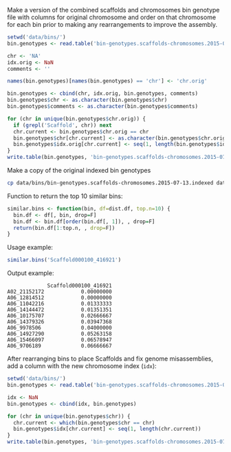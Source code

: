 
Make a version of the combined scaffolds and chromosomes bin genotype file with columns for original chromosome and order on that chromosome for each bin prior to making any rearrangements to improve the assembly.

```r
setwd('data/bins/')
bin.genotypes <- read.table('bin-genotypes.scaffolds-chromosomes.2015-07-13', header=T)

chr <- 'NA'
idx.orig <- NaN
comments <- ''

names(bin.genotypes)[names(bin.genotypes) == 'chr'] <- 'chr.orig'

bin.genotypes <- cbind(chr, idx.orig, bin.genotypes, comments)
bin.genotypes$chr <- as.character(bin.genotypes$chr)
bin.genotypes$comments <- as.character(bin.genotypes$comments)

for (chr in unique(bin.genotypes$chr.orig)) {
  if (grepl('Scaffold', chr)) next
  chr.current <- bin.genotypes$chr.orig == chr
  bin.genotypes$chr[chr.current] <- as.character(bin.genotypes$chr.orig[chr.current])
  bin.genotypes$idx.orig[chr.current] <- seq(1, length(bin.genotypes$idx.orig[chr.current]))
}
write.table(bin.genotypes, 'bin-genotypes.scaffolds-chromosomes.2015-07-13.indexed', quote=F, sep='\t', row.names=F)
```

Make a copy of the original indexed bin genotypes

```sh
cp data/bins/bin-genotypes.scaffolds-chromosomes.2015-07-13.indexed data/bins/bin-genotypes.scaffolds-chromosomes.2015-07-13.indexed.original
```

Function to return the top 10 similar bins:

```r
similar.bins <- function(bin, df=dist.df, top.n=10) {
  bin.df <- df[, bin, drop=F]
  bin.df <- bin.df[order(bin.df[, 1]), , drop=F]
  return(bin.df[1:top.n, , drop=F])
}
```

Usage example:

```r
similar.bins('Scaffold000100_416921')
```

Output example:

                 Scaffold000100_416921
    A02_21152172            0.00000000
    A06_12814512            0.00000000
    A06_11042216            0.01333333
    A06_14144472            0.01351351
    A06_10175707            0.02666667
    A06_14379326            0.03947368
    A06_9978506             0.04000000
    A06_14927290            0.05263158
    A06_15466097            0.06578947
    A06_9706189             0.06666667

After rearranging bins to place Scaffolds and fix genome misassemblies, add a column with the new chromosome index (`idx`):

```r
setwd('data/bins/')
bin.genotypes <- read.table('bin-genotypes.scaffolds-chromosomes.2015-07-13.indexed', header=T, fill=T)

idx <- NaN
bin.genotypes <- cbind(idx, bin.genotypes)

for (chr in unique(bin.genotypes$chr)) {
  chr.current <- which(bin.genotypes$chr == chr)
  bin.genotypes$idx[chr.current] <- seq(1, length(chr.current))
}
write.table(bin.genotypes, 'bin-genotypes.scaffolds-chromosomes.2015-07-13.indexed', quote=F, sep='\t', row.names=F)
```

